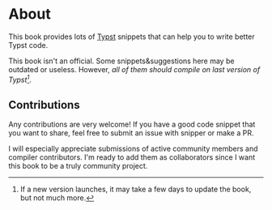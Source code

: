 # About

This book provides lots of [Typst](https://github.com/typst/typst) snippets that can help you to write better Typst code.

This book isn't an official. Some snippets&suggestions here may be outdated or useless. However, _all of them should compile on last version of Typst[^1]_.

## Contributions
Any contributions are very welcome! If you have a good code snippet that you want to share, feel free to submit an issue with snipper or make a PR.

I will especially appreciate submissions of active community members and compiler contributors. I'm ready to add them as collaborators since I want this book to be a truly community project.


[^1]: If a new version launches, it may take a few days to update the book, but not much more.
